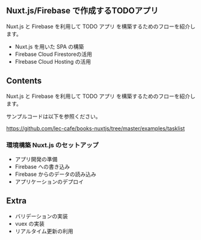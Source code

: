 ## Nuxt.js/Firebase で作成するTODOアプリ

Nuxt.js と Firebase を利用して TODO アプリ を構築するためのフローを紹介します。

- Nuxt.js を用いた SPA の構築
- Firebase Cloud Firestoreの活用
- FIrebase Cloud Hosting の活用

## Contents 

Nuxt.js と Firebase を利用して TODO アプリ を構築するためのフローを紹介します。

サンプルコードは以下を参照ください。

https://github.com/lec-cafe/books-nuxtjs/tree/master/examples/tasklist

### 環境構築 Nuxt.js のセットアップ

- アプリ開発の準備
- Firebase への書き込み
- Firebase からのデータの読み込み
- アプリケーションのデプロイ

## Extra 

- バリデーションの実装
- vuex の実装
- リアルタイム更新の利用
 
 <Disqus/>
